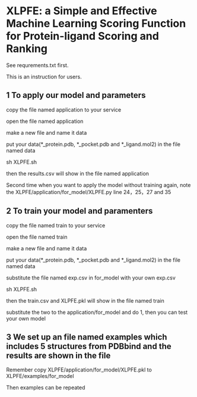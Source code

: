 # XLPFE: a Simple and Effective Machine Learning Scoring Function for Protein-ligand Scoring and Ranking 


See requrements.txt first.

This is an instruction for users.


## 1 To apply our model and parameters


copy the file named application to your service

open the file named application

make a new file and name it data

put your data(*_protein.pdb, *_pocket.pdb and *_ligand.mol2) in the file named data

sh XLPFE.sh

then the results.csv will show in the file named application

Second time when you want to apply the model without training again, note the XLPFE/application/for_model/XLPFE.py line 24，25，27 and 35


## 2 To train your model and paramenters


copy the file named train to your service

open the file named train

make a new file and name it data

put your data(*_protein.pdb, *_pocket.pdb and *_ligand.mol2) in the file named data

substitute the file named exp.csv in for_model with your own exp.csv

sh XLPFE.sh

then the train.csv and XLPFE.pkl will show in the file named train

substitute the two to the application/for_model and do 1, then you can test your own model


## 3 We set up an file named examples which includes 5 structures from PDBbind and the results are shown in the file

Remember copy XLPFE/application/for_model/XLPFE.pkl to XLPFE/examples/for_model

Then examples can be repeated
